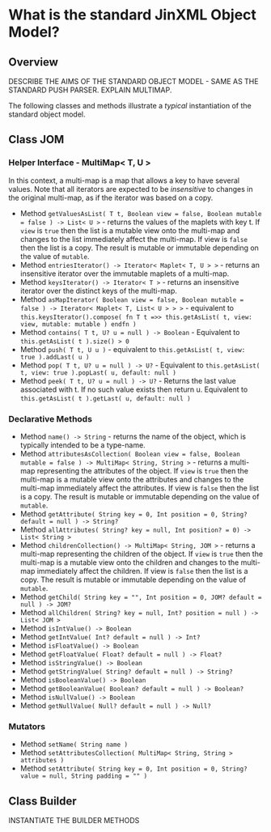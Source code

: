 # What is the standard JinXML Object Model?

## Overview

DESCRIBE THE AIMS OF THE STANDARD OBJECT MODEL - SAME AS THE STANDARD PUSH PARSER. EXPLAIN MULTIMAP.

The following classes and methods illustrate a _typical_ instantiation of the standard object model. 

## Class JOM

### Helper Interface - MultiMap< T, U >
In this context, a multi-map is a map that allows a key to have several values. Note that all iterators are expected to be _insensitive_ to changes in the original multi-map, as if the iterator was based on a copy.

* Method ```getValuesAsList( T t, Boolean view = false, Boolean mutable = false ) -> List< U >``` - returns the values of the maplets with key t. If ```view``` is ```true``` then the list is a mutable view onto the multi-map and changes to the list immediately affect the multi-map. If view is ```false``` then the list is a copy. The result is mutable or immutable depending on the value of ```mutable```.
* Method ```entriesIterator() -> Iterator< Maplet< T, U > >``` - returns an insensitive iterator over the immutable maplets of a multi-map. 
* Method ```keysIterator() -> Iterator< T >``` - returns an insensitive iterator over the distinct keys of the multi-map.
* Method ```asMapIterator( Boolean view = false, Boolean mutable = false ) -> Iterator< Maplet< T, List< U > > >``` - equivalent to ```this.keysIterator().compose( fn T t =>> this.getAsList( t, view: view, mutable: mutable ) endfn )```
* Method ```contains( T t, U? u = null ) -> Boolean``` - Equivalent to ```this.getAsList( t ).size() > 0```
* Method ```push( T t, U u )``` - equivalent to ```this.getAsList( t, view: true ).addLast( u )```
* Method ```pop( T t, U? u = null ) -> U?``` - Equivalent to ```this.getAsList( t, view: true ).popLast( u, default: null )```
* Method ```peek( T t, U? u = null ) -> U?``` - Returns the last value associated with t. If no such value exists then return u. Equivalent to ```this.getAsList( t ).getLast( u, default: null )```

### Declarative Methods

* Method ```name() -> String``` - returns the name of the object, which is typically intended to be a type-name. 
* Method ```attributesAsCollection( Boolean view = false, Boolean mutable = false ) -> MultiMap< String, String >``` - returns a multi-map representing the attributes of the object. If ```view``` is ```true``` then the multi-map is a mutable view onto the attributes and changes to the multi-map immediately affect the attributes. If view is ```false``` then the list is a copy. The result is mutable or immutable depending on the value of ```mutable```.
* Method ```getAttribute( String key = 0, Int position = 0, String? default = null ) -> String?```
* Method ```allAttributes( String? key = null, Int position? = 0) -> List< String >```
* Method ```childrenCollection() -> MultiMap< String, JOM >``` - returns a multi-map representing the children of the object. If ```view``` is ```true``` then the multi-map is a mutable view onto the children and changes to the multi-map immediately affect the children. If view is ```false``` then the list is a copy. The result is mutable or immutable depending on the value of ```mutable```.
* Method ```getChild( String key = "", Int position = 0, JOM? default = null ) -> JOM?```
* Method ```allChildren( String? key = null, Int? position = null ) -> List< JOM >```
* Method ```isIntValue() -> Boolean```
* Method ```getIntValue( Int? default = null ) -> Int?```
* Method ```isFloatValue() -> Boolean```
* Method ```getFloatValue( Float? default = null ) -> Float?```
* Method ```isStringValue() -> Boolean```
* Method ```getStringValue( String? default = null ) -> String?```
* Method ```isBooleanValue() -> Boolean```
* Method ```getBooleanValue( Boolean? default = null ) -> Boolean?```
* Method ```isNullValue() -> Boolean```
* Method ```getNullValue( Null? default = null ) -> Null?```

### Mutators 

* Method ```setName( String name )```
* Method ```setAttributesCollection( MultiMap< String, String > attributes )```
* Method ```setAttribute( String key = 0, Int position = 0, String? value = null, String padding = "" )```

## Class Builder

INSTANTIATE THE BUILDER METHODS
